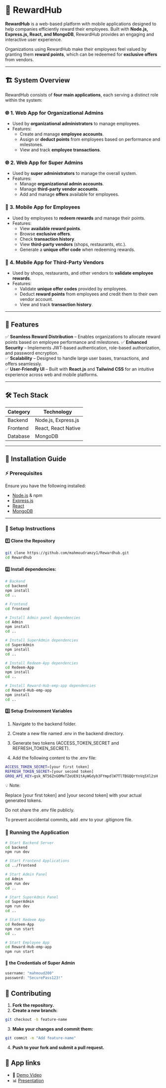 # 🚀 RewardHub

**RewardHub** is a web-based platform with mobile applications designed to help companies efficiently reward their employees. Built with **Node.js, Express.js, React, and MongoDB**, RewardHub provides an engaging and interactive user experience.

Organizations using RewardHub make their employees feel valued by granting them **reward points**, which can be redeemed for **exclusive offers** from vendors.

---

## 🏗️ System Overview

RewardHub consists of **four main applications**, each serving a distinct role within the system:

### 🌐 **1. Web App for Organizational Admins**
- Used by **organizational administrators** to manage employees.
- Features:
  - Create and manage **employee accounts**.
  - Assign or **deduct points** from employees based on performance and milestones.
  - View and track **employee transactions**.

### 🌐 **2. Web App for Super Admins**
- Used by **super administrators** to manage the overall system.
- Features:
  - Manage **organizational admin accounts**.
  - Manage **third-party vendor accounts**.
  - Add and manage **offers** available for employees.

### 📱 **3. Mobile App for Employees**
- Used by employees to **redeem rewards** and manage their points.
- Features:
  - View **available reward points**.
  - Browse **exclusive offers**.
  - Check **transaction history**.
  - View **third-party vendors** (shops, restaurants, etc.).
  - Generate a **unique offer code** when redeeming rewards.

### 📱 **4. Mobile App for Third-Party Vendors**
- Used by shops, restaurants, and other vendors to **validate employee rewards**.
- Features:
  - Validate **unique offer codes** provided by employees.
  - Deduct **reward points** from employees and credit them to their own vendor account.
  - View and track **transaction history**.

---

## 🌟 Features

✅ **Seamless Reward Distribution** – Enables organizations to allocate reward points based on employee performance and milestones. 
✅ **Enhanced Security** – Implements JWT-based authentication, role-based authorization, and password encryption.  
✅ **Scalability** – Designed to handle large user bases, transactions, and offers seamlessly.   
✅ **User-Friendly UI** – Built with **React.js** and **Tailwind CSS** for an intuitive experience across web and mobile platforms.  

---

## 🛠️ Tech Stack

| **Category** | **Technology** |
|-------------|---------------|
| Backend | Node.js, Express.js |
| Frontend | React, React Native |
| Database | MongoDB |

---

## 🚀 Installation Guide

### ⚡ Prerequisites

Ensure you have the following installed:

- [Node.js](https://nodejs.org/) & npm  
- [Express.js](https://expressjs.com/)  
- [React](https://react.dev/)  
- [MongoDB](https://www.mongodb.com/)  

---

### 📌 Setup Instructions

#### 1️⃣ Clone the Repository
```bash
git clone https://github.com/mahmoudramzy1/Rewardhub.git
cd Rewardhub
```

#### 2️⃣ Install dependencies:
```bash
# Backend
cd backend
npm install
cd ..

# Frontend
cd frontend

# Install Admin panel dependencies
cd Admin
npm install
cd ..

# Install SuperAdmin dependencies
cd SuperAdmin
npm install
cd ..

# Install Redeem-App dependencies
cd Redeem-App
npm install
cd ..

# Install Reward-Hub-emp-app dependencies
cd Reward-Hub-emp-app
npm install
cd ..
```

#### 3️⃣ Setup Environment Variables

1. Navigate to the backend folder.

2. Create a new file named .env in the backend directory.

3. Generate two tokens (ACCESS_TOKEN_SECRET and REFRESH_TOKEN_SECRET).

4. Add the following content to the .env file:
```bash
ACCESS_TOKEN_SECRET=[your first token]
REFRESH_TOKEN_SECRET=[your second token]
GROQ_API_KEY=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
```

💡 Note:

Replace [your first token] and [your second token] with your actual generated tokens.

Do not share the .env file publicly.

To prevent accidental commits, add .env to your .gitignore file.


### 🎯 Running the Application
```bash
# Start Backend Server
cd backend
npm run dev

# Start Frontend Applications
cd ../frontend

# Start Admin Panel
cd Admin
npm run dev
cd ..

# Start SuperAdmin Panel
cd SuperAdmin
npm run dev
cd ..

# Start Redeem App
cd Redeem-App
npm run start
cd ..

# Start Employee App
cd Reward-Hub-emp-app
npm run start
```

#### 🔑 the Credentials of Super Admin
```bash
username: "mahmoud200"
password: "SecurePass123!"
```

## 🤝 Contributing
1. **Fork the repository.**
2. **Create a new branch:**
```bash
git checkout -b feature-name
```
3. **Make your changes and commit them:**
```bash
git commit -m "Add feature-name"
```
4. **Push to your fork and submit a pull request.**

## 📌 App links

- 🎥 [Demo Video](https://www.youtube.com/watch?v=nyc9gxkg56E)
- 📊 [Presentation](https://docs.google.com/presentation/d/1G9HICe-cMydpujCcK2k9I3LErt6GkGJR/edit#slide=id.p1)
